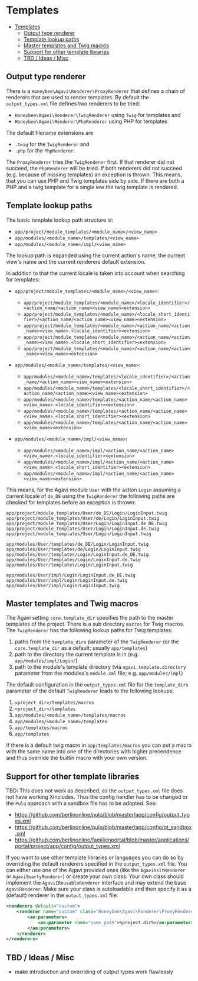 # Templates

- [Templates](#templates)
  - [Output type renderer](#output-type-renderer)
  - [Template lookup paths](#template-lookup-paths)
  - [Master templates and Twig macros](#master-templates-and-twig-macros)
  - [Support for other template libraries](#support-for-other-template-libraries)
  - [TBD / Ideas / Misc](#tbd--ideas--misc)

## Output type renderer

There is a `Honeybee\Agavi\Renderer\ProxyRenderer` that defines a chain of
renderers that are used to render templates. By default the
```output_types.xml``` file defines two renderers to be tried:

- ```Honeybee\Agavi\Renderer\TwigRenderer``` using `Twig` for templates and
- ```Honeybee\Agavi\Renderer\PhpRenderer``` using PHP for templates

The default filename extensions are

- `.twig` for the `TwigRenderer` and
- `.php` for the `PhpRenderer`.

The `ProxyRenderer` tries the `TwigRenderer` first. If that renderer did not
succeed, the `PhpRenderer` will be tried. If both renderers did not succeed
(e.g. because of missing templates) an exception is thrown. This means, that
you can use PHP and Twig templates side by side. If there are both a PHP and a
twig template for a single iew the twig template is rendered.

## Template lookup paths

The basic template lookup path structure is:

- ```app/project/module_templates/<module_name>/<view_name>```
- ```app/modules/<module_name>/templates/<view_name>```
- ```app/modules/<module_name>/impl/<view_name>```

The lookup path is expanded using the current action's name, the current view's
name and the current renderers default extension.

In addition to that the current locale is taken into account when searching for
templates:

- ```app/project/module_templates/<module_name>/<view_name>```:
  - ```app/project/module_templates/<module_name>/<locale_identifier>/<action_name/<action_name><view_name><extension>```
  - ```app/project/module_templates/<module_name>/<locale_short_identifier>/<action_name/<action_name><view_name><extension>```
  - ```app/project/module_templates/<module_name>/<action_name/<action_name><view_name>.<locale_identifier><extension>```
  - ```app/project/module_templates/<module_name>/<action_name/<action_name><view_name>.<locale_short_identifier><extension>```
  - ```app/project/module_templates/<module_name>/<action_name/<action_name><view_name><extension>```

- ```app/modules/<module_name>/templates/<view_name>```:
  - ```app/modules/<module_name>/templates/<locale_identifier>/<action_name/<action_name><view_name><extension>```
  - ```app/modules/<module_name>/templates/<locale_short_identifier>/<action_name/<action_name><view_name><extension>```
  - ```app/modules/<module_name>/templates/<action_name/<action_name><view_name>.<locale_identifier><extension>```
  - ```app/modules/<module_name>/templates/<action_name/<action_name><view_name>.<locale_short_identifier><extension>```
  - ```app/modules/<module_name>/templates/<action_name/<action_name><view_name><extension>```

- ```app/modules/<module_name>/impl/<view_name>```:
  - ```app/modules/<module_name>/impl/<action_name/<action_name><view_name>.<locale_identifier><extension>```
  - ```app/modules/<module_name>/impl/<action_name/<action_name><view_name>.<locale_short_identifier><extension>```
  - ```app/modules/<module_name>/impl/<action_name/<action_name><view_name><extension>```

This means, for the Agavi module `User` with the action `Login` assuming a
current locale of ```de_DE``` using the `TwigRenderer` the following paths are
checked for templates before an exception is thrown:

```
app/project/module_templates/User/de_DE/Login/LoginInput.twig
app/project/module_templates/User/de/Login/LoginInput.twig
app/project/module_templates/User/Login/LoginInput.de_DE.twig
app/project/module_templates/User/Login/LoginInput.de.twig
app/project/module_templates/User/Login/LoginInput.twig

app/modules/User/templates/de_DE/Login/LoginInput.twig
app/modules/User/templates/de/Login/LoginInput.twig
app/modules/User/templates/Login/LoginInput.de_DE.twig
app/modules/User/templates/Login/LoginInput.de.twig
app/modules/User/templates/Login/LoginInput.twig

app/modules/User/impl/Login/LoginInput.de_DE.twig
app/modules/User/impl/Login/LoginInput.de.twig
app/modules/User/impl/Login/LoginInput.twig
```

## Master templates and Twig macros

The Agavi setting ```core.template_dir``` specifies the path to the master
templates of the project. There is a sub directory `macros` for Twig macros. The
`TwigRenderer` has the following lookup paths for Twig templates:

1. paths from the ```template_dirs``` parameter of the `TwigRenderer` (or the ```core.template_dir``` as a default; usually ```app/templates```)
1. path to the directory the current template is in (e.g. ```app/modules/impl/Login/```)
1. path to the module's template directory (via ```agavi.template.directory``` parameter from the modules's `module.xml` file; e.g. ```app/modules/impl```)

The default configuration in the ```output_types.xml``` file for the
```template_dirs``` parameter of the default `TwigRenderer` leads to the
following lookups:

1. ```<project_dir>/templates/macros```
1. ```<project_dir>/templates```
1. ```app/modules/<module_name>/templates/macros```
1. ```app/modules/<module_name>/templates```
1. ```app/templates/macros```
1. ```app/templates```

If there is a default twig macro in `app/templates/macros` you can put a macro
with the same name into one of the directories with higher precendence and thus
override the builtin macro with your own version.

## Support for other template libraries

TBD: This does not work as described, as the ```output_types.xml``` file does
not have working XIncludes. Thus the config handler has to be changed or the
`Pulq` approach with a sandbox file has to be adopted. See:
- https://github.com/berlinonline/pulq/blob/master/app/config/output_types.xml
- https://github.com/berlinonline/pulq/blob/master/app/config/ot_sandbox.xml
- https://github.com/berlinonline/familienportal/blob/master/applications/portal/project/app/config/output_types.xml

If you want to use other template libraries or languages you can do so by
overriding the default renderers specified in the ```output_types.xml``` file.
You can either use one of the Agavi provided ones (like the
```AgaviXsltRenderer``` or ```AgaviSmartyRenderer```) or create your own class.
Your own class should implement the ```AgaviIReusableRenderer``` interface and
may extend the base ```AgaviRenderer```. Make sure your class is autoloadable
and then specify it as a (default) renderer in the ```output_types.xml``` file:

```xml
<renderers default="custom">
    <renderer name="custom" class="Honeybee\Agavi\Renderer\ProxyRenderer">
        <ae:parameters>
            <ae:parameter name="some_path">%project.dir%</ae:parameter>
        </ae:parameters>
    </renderer>
</renderers>
```

## TBD / Ideas / Misc

- make introduction and overriding of output types work flawlessly
